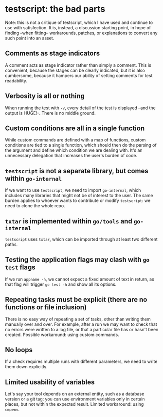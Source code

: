 # testscript: the bad parts

Note: this is not a critique of testscript, which I have used and continue to use with satisfection. It is, instead, a discussion starting point, in hope of finding –when fitting– workarounds, patches, or explanations to convert any such point into an asset.

## Comments as stage indicators

A comment acts as stage indicator rather than simply a comment. This is convenient, because the stages can be clearly indicated, but it is also cumbersome, because it hampers our ability of setting comments for test readability.

## Verbosity is all or nothing

When running the test with `-v`, every detail of the test is displayed –and the output is HUGE!–. There is no middle ground.

## Custom conditions are all in a single function

While custom commands are defined with a map of functions, custom conditions are tied to a single function, which should then do the parsing of the argument and define which condition we are dealing with. It's an unnecessary delegation that increases the user's burden of code.

## `testscript` is not a separate library, but comes within `go-internal`

If we want to use `testscript`, we need to import `go-internal`, which includes many libraries that might not be of interest to the user. The same burden applies to whoever wants to contribute or modify `testscript`: we need to clone the whole repo.

## `txtar` is implemented within `go/tools` and `go-internal`

`testscript` uses `txtar`, which can be imported through at least two different paths.

## Testing the application flags may clash with `go test` flags

If we run `appname -h`, we cannot expect a fixed amount of text in return, as that flag will trigger `go test -h` and show all its options.

## Repeating tasks must be explicit (there are no functions or file inclusion)

There is no easy way of repeating a set of tasks, other than writing them manually over and over. For example, after a run we may want to check that no errors were written to a log file, or that a particular file has or hasn't been created.
Possible workaround: using custom commands.

## No loops

If a check requires multiple runs with different parameters, we need to write them down explicitly.

## Limited usability of variables

Let's say your tool depends on an external entity, such as a database version or a git tag: you can use environment variables only in certain places, but not within the expected result.
Limited workaround: using `cmpenv`.




